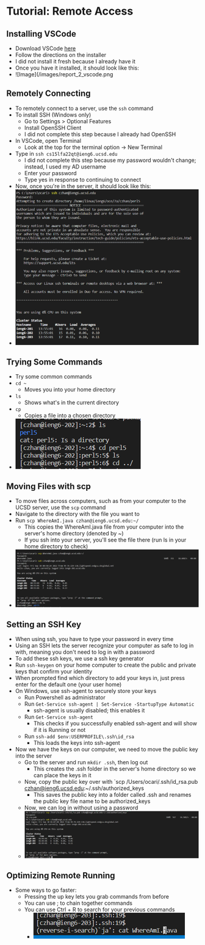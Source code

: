  # Tutorial: Remote Access

## Installing VSCode
- Download VSCode [here](https://code.visualstudio.com/)
- Follow the directions on the installer
- I did not install it fresh because I already have it 
- Once you have it installed, it should look like this:
- ![Image](/images/report_2_vscode.png
  
## Remotely Connecting
- To remotely connect to a server, use the `ssh` command 
- To install SSH (Windows only)
  - Go to Settings > Optional Features
  - Install OpenSSH Client
  - I did not complete this step because I already had OpenSSH
- In VSCode, open Terminal
  - Look at the top for the terminal option -> New Terminal
- Type in `ssh cs15lfa22qt@ieng6.ucsd.edu`
  - I did not complete this step because my password wouldn't change; instead, I used my AD username
  - Enter your password 
  - Type yes in response to continuing to connect
- Now, once you're in the server, it should look like this:
- ![Image](/images/report_2_ssh.png)

## Trying Some Commands
- Try some common commands
- `cd ~`
  - Moves you into your home directory
- `ls`
  - Shows what's in the current directory
- `cp`
  - Copies a file into a chosen directory
- ![Image](images/report_2_commands.png)
  
## Moving Files with scp
- To move files across computers, such as from your computer to the UCSD server, use the `scp` command
- Navigate to the directory with the file you want to
- Run `scp WhereAmI.java czhan@ieng6.ucsd.edu:~/`
  - This copies the WhereAmI.java file from your computer into the server's home directory (denoted by ~)
  - If you ssh into your server, you'll see the file there (run ls in your home directory to check)
- ![Image](images/report_2_scp.png)
## Setting an SSH Key
- When using ssh, you have to type your password in every time
- Using an SSH lets the server recognize your computer as safe to log in with, meaning you don't need to log in with a password
- To add these ssh keys, we use a ssh key generator 
- Run `ssh-keygen` on your home computer to create the public and private keys that confirm your identity
- When prompted find which directory to add your keys in, just press enter for the default one (your user home)
- On Windows, use ssh-agent to securely store your keys 
  - Run Powershell as administrator
  - Run `Get-Service ssh-agent | Set-Service -StartupType Automatic`
    - ssh-agent is usually disabled; this enables it
  - Run `Get-Service ssh-agent`
    - This checks if you successfully enabled ssh-agent and will show if it is Running or not 
  - Run `ssh-add $env:USERPROFILE\.ssh\id_rsa`
    - This loads the keys into ssh-agent
- Now we have the keys on our computer, we need to move the public key into the server
  - Go to the server and run `mkdir .ssh`, then log out
    - This creates the .ssh folder in the server's home directory so we can place the keys in it 
  - Now, copy the public key over with `scp /Users/ocari/.ssh/id_rsa.pub czhan@ieng6.ucsd.edu:~/.ssh/authorized_keys
    - This saves the public key into a folder called .ssh and renames the public key file name to be authorized_keys
  - Now, we can log in without using a password
  - ![Image](images/report_2_ssh_keys.png)

## Optimizing Remote Running
- Some ways to go faster:
  - Pressing the up key lets you grab commands from before
  - You can use ; to chain together commands
  - You can use Ctrl + R to search for your previous commands
    - ![Image](images/report_2_reverse.png)
